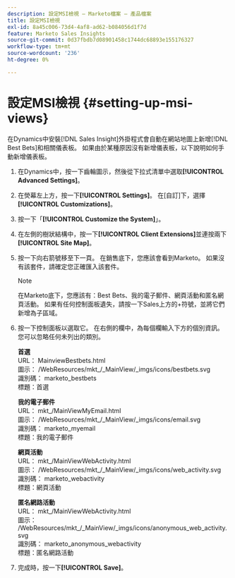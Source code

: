 ```yaml
---
description: 設定MSI檢視 — Marketo檔案 — 產品檔案
title: 設定MSI檢視
exl-id: 8a45c006-73d4-4af8-ad62-b084056d1f7d
feature: Marketo Sales Insights
source-git-commit: 0d37fbdb7d08901458c1744dc68893e155176327
workflow-type: tm+mt
source-wordcount: '236'
ht-degree: 0%

---
```


# 設定MSI檢視 {#setting-up-msi-views}

在Dynamics中安裝[!DNL Sales Insight]外掛程式會自動在網站地圖上新增[!DNL Best Bets]和相關儀表板。 如果由於某種原因沒有新增儀表板，以下說明如何手動新增儀表板。

1. 在Dynamics中，按一下齒輪圖示，然後從下拉式清單中選取&#x200B;**[!UICONTROL Advanced Settings]**。

1. 在熒幕左上方，按一下&#x200B;**[!UICONTROL Settings]**。 在[自訂]下，選擇&#x200B;**[!UICONTROL Customizations]**。

1. 按一下「**[!UICONTROL Customize the System]**」。

1. 在左側的樹狀結構中，按一下&#x200B;**[!UICONTROL Client Extensions]**&#x200B;並連按兩下&#x200B;**[!UICONTROL Site Map]**。

1. 按一下向右箭號移至下一頁。 在銷售底下，您應該會看到Marketo。 如果沒有該套件，請確定您正確匯入該套件。

   >[!NOTE]
   >
   >在Marketo底下，您應該有：Best Bets、我的電子郵件、網頁活動和匿名網頁活動。 如果有任何控制面板遺失，請按一下Sales上方的+符號，並將它們新增為子區域。

1. 按一下控制面板以選取它。 在右側的欄中，為每個欄輸入下方的個別資訊。 您可以忽略任何未列出的類別。

   **首選**</br>
URL： MainviewBestbets.html</br>
圖示： /WebResources/mkt_/_MainView/_imgs/icons/bestbets.svg</br>
識別碼： marketo_bestbets</br>
標題：首選

   **我的電子郵件**</br>
URL： mkt_/MainViewMyEmail.html</br>
圖示： /WebResources/mkt_/_MainView/_imgs/icons/email.svg</br>
識別碼： marketo_myemail</br>
標題：我的電子郵件

   **網頁活動**</br>
URL： mkt_/MainViewWebActivity.html</br>
圖示： /WebResources/mkt_/_MainView/_imgs/icons/web_activity.svg</br>
識別碼： marketo_webactivity</br>
標題：網頁活動

   **匿名網路活動**</br>
URL： mkt_/MainViewWebActivity.html</br>
圖示： /WebResources/mkt_/_MainView/_imgs/icons/anonymous_web_activity.svg</br>
識別碼： marketo_anonymous_webactivity</br>
標題：匿名網路活動

1. 完成時，按一下&#x200B;**[!UICONTROL Save]**。

